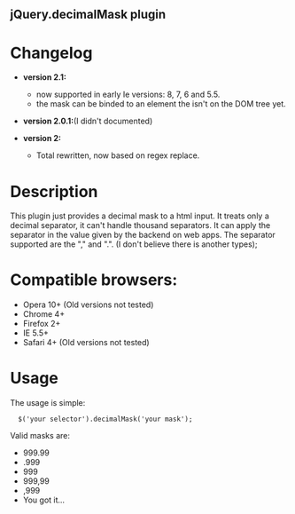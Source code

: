 ## jQuery.decimalMask plugin

# Changelog

- **version 2.1:**
  - now supported in early Ie versions: 8, 7, 6 and 5.5.
  - the mask can be binded to an element the isn't on the DOM tree yet.

- **version 2.0.1:**(I didn't documented)

- **version 2:**
  - Total rewritten, now based on regex replace.
  
# Description

This plugin just provides a decimal mask to a html input.
It treats only a decimal separator, it can't handle thousand separators.
It can apply the separator in the value given by the backend on web apps.
The separator supported are the "," and ".". (I don't believe there is another types);

# Compatible browsers:
  * Opera 10+ (Old versions not tested)
  * Chrome 4+
  * Firefox 2+
  * IE 5.5+
  * Safari 4+ (Old versions not tested)
  
# Usage

The usage is simple:

      $('your selector').decimalMask('your mask');
 
Valid masks are:

  * 999.99
  * .999
  * 999
  * 999,99
  * ,999
  * You got it...